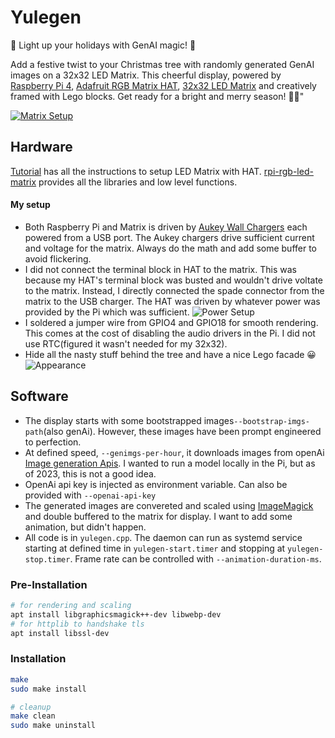 # Yulegen
🎄 Light up your holidays with GenAI magic! 🌟 

Add a festive twist to your Christmas tree with randomly generated GenAI images on a 32x32 LED Matrix. This cheerful display, powered by [Raspberry Pi 4](https://www.raspberrypi.com/products/raspberry-pi-4-model-b/), [Adafruit RGB Matrix HAT](https://www.adafruit.com/product/1484),  [32x32 LED Matrix](https://www.adafruit.com/product/1484) and creatively framed with Lego blocks. Get ready for a bright and merry season! 🎅✨"

[![Matrix Setup](https://img.youtube.com/vi/IKnOzuWmZjo/0.jpg)](https://youtube.com/shorts/IKnOzuWmZjo "Demo")

## Hardware
[Tutorial](https://learn.adafruit.com/adafruit-rgb-matrix-plus-real-time-clock-hat-for-raspberry-pi/overview) has all the instructions to setup LED Matrix with HAT. [rpi-rgb-led-matrix](https://github.com/hzeller/rpi-rgb-led-matrix) provides all the libraries and low level functions.

#### My setup
- Both Raspberry Pi and Matrix is driven by [Aukey Wall Chargers](https://www.aukey.com/collections/chargers) each powered from a USB port. The Aukey chargers drive sufficient current and voltage for the matrix. Always do the math and add some buffer to avoid flickering.
- I did not connect the terminal block in HAT to the matrix. This was because my HAT's terminal block was busted and wouldn't drive voltate to the matrix. Instead, I directly connected the spade connector from the matrix to the USB charger. The HAT was driven by whatever power was provided by the Pi which was sufficient.
![Power Setup](https://onedrive.live.com/embed?resid=F33E492FF42DEBDD%21439439&authkey=%21AE9fu5LviCxiSBc&width=660)
- I soldered a jumper wire from GPIO4 and GPIO18 for smooth rendering. This comes at the cost of disabling the audio drivers in the Pi. I did not use RTC(figured it wasn't needed for my 32x32).
- Hide all the nasty stuff behind the tree and have a nice Lego facade 😀
![Appearance](https://onedrive.live.com/embed?resid=F33E492FF42DEBDD%21439438&authkey=%21ALeB65lcJLvBZ5Y&width=660)

## Software
- The display starts with some bootstrapped images`--bootstrap-imgs-path`(also genAi). However, these images have been prompt engineered to perfection.
- At defined speed, `--genimgs-per-hour`, it downloads images from openAi [Image generation Apis](https://platform.openai.com/docs/guides/images/image-generation?context=node). I wanted to run a model locally in the Pi, but as of 2023, this is not a good idea.
- OpenAi api key is injected as environment variable. Can also be provided with `--openai-api-key`
- The generated images are convereted and scaled using [ImageMagick](https://imagemagick.org/) and double buffered to the matrix for display. I want to add some animation, but didn't happen.
- All code is in `yulegen.cpp`. The daemon can run as systemd service starting at defined time in `yulegen-start.timer` and stopping at `yulegen-stop.timer`. Frame rate can be controlled with `--animation-duration-ms`.

### Pre-Installation
```bash
# for rendering and scaling
apt install libgraphicsmagick++-dev libwebp-dev
# for httplib to handshake tls
apt install libssl-dev
```
### Installation
```bash
make
sudo make install

# cleanup
make clean
sudo make uninstall
```